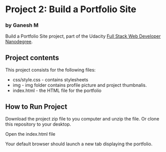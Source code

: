 # Project 2: Build a Portfolio Site
### by Ganesh M

Build a Portfolio Site project, part of the Udacity [Full Stack Web Developer Nanodegree](https://in.udacity.com/course/full-stack-web-developer-nanodegree--nd004).

## Project contents

This project consists for the following files:

* css/style.css - contains stylesheets
* img - img folder contains profile picture and project thumbnalis.
* index.html - the HTML file for the portfolio

## How to Run Project

Download the project zip file to you computer and unzip the file. Or clone this
repository to your desktop.

Open the index.html file

Your default browser should launch a new tab displaying the portfolio.

